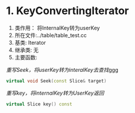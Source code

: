 # 1. KeyConvertingIterator
1. 类作用： 将InternalKey转为userKey
2. 所在文件:../table/table_test.cc
3. 基类: Iterator
4. 继承类: 无
5. 主要函数: 

*重写Seek，将userKey转为interalKey去查找*ggg
```cpp
virtual void Seek(const Slice& target) 
```

*重写key，将internalKey转为UserKey返回*
```cpp
virtual Slice key() const 
```

